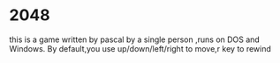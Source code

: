 # 2048
this is a game written by pascal
by a single person
,runs on DOS and Windows.
By default,you use up/down/left/right to move,r key to rewind

